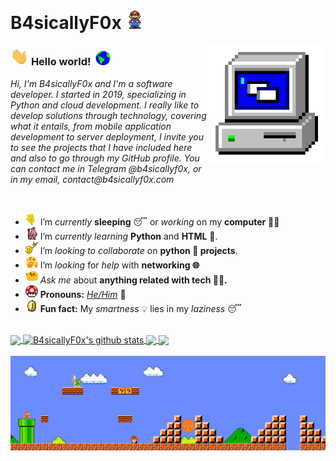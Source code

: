 # B4sicallyF0x&nbsp;<img src="https://github.com/B4sicallyF0x/B4sicallyF0x/blob/master/Assets/Mario_Hello_Big.gif" width="30px">


<!-- 
    &nbsp; [![HitCount](http://hits.dwyl.com/B4sicallyF0x/B4sicallyF0x.svg)](http://hits.dwyl.com/B4sicallyF0x/B4sicallyF0x) 
-->

<img align="right" alt="PC GIF" src="https://github.com/B4sicallyF0x/B4sicallyF0x/blob/master/Assets/PC.gif" width="190" />

### <img src="https://github.com/B4sicallyF0x/B4sicallyF0x/blob/master/Assets/Hi.gif" width="29px"> **Hello world!** &nbsp;<img src="https://github.com/B4sicallyF0x/B4sicallyF0x/blob/master/Assets/Earth.gif" width="24px">

<p>
  <em>
      Hi, I'm B4sicallyF0x and I'm a software developer. I started in 2019, specializing in Python and cloud development. I really like to develop solutions through technology, covering what it entails, from mobile application development to server deployment, I invite you to see the projects that I have included here and also to go through my GitHub profile. You can contact me in Telegram @b4sicallyf0x, or in my email, contact@b4sicallyf0x.com
  </em>  
</p>

<br>

- <img alt="GIF" src="https://github.com/B4sicallyF0x/B4sicallyF0x/blob/master/Assets/wave.gif" width="20px" /> I’m *currently* **sleeping** 😴 or *working* on my **computer** 👨‍💻
- <img alt="GIF" src="https://github.com/B4sicallyF0x/B4sicallyF0x/blob/master/Assets/gandalf_parrot.gif" width="20px" /> I’m *currently learning* **Python** and **HTML** 💪.
- <img alt="GIF" src="https://github.com/B4sicallyF0x/B4sicallyF0x/blob/master/Assets/headbang.gif" width="20px" /> I’m *looking to collaborate* on **python 🐍 projects**.
- <img alt="GIF" src="https://github.com/B4sicallyF0x/B4sicallyF0x/blob/master/Assets/hmm.gif" width="20px" /> I’m *looking* for *help* with **networking 🌐**
- <img alt="GIF" src="https://github.com/B4sicallyF0x/B4sicallyF0x/blob/master/Assets/happy.gif" width="20px" /> *Ask me* about **anything related with tech 👨‍💻.**
- <img alt="GIF" src="https://github.com/B4sicallyF0x/B4sicallyF0x/blob/master/Assets/powerup.gif" width="20px" /> **Pronouns:** [*He/Him*](https://pronoun.is/he) 🧔
- <img alt="GIF" src="https://github.com/B4sicallyF0x/B4sicallyF0x/blob/master/Assets/coin.gif" width="20px" /> **Fun fact:** My *smartness* 💡 lies in my *laziness* 😴


<br>

<a href="https://github.com/B4sicallyF0x">
  <img align="center" src="https://github-readme-stats.vercel.app/api/top-langs/?username=B4sicallyF0x&theme=dark&hide_langs_below=1" />
</a>

<a href="https://github.com/B4sicallyF0x">
 <img align="center" src="https://github-readme-stats.vercel.app/api?username=B4sicallyF0x&show_icons=true&theme=dark&line_height=27" alt="B4sicallyF0x's github stats"/>
</a>


<a href="https://github.com/B4sicallyF0x/moodle-solver">
  <img align="center" src="https://github-readme-stats.vercel.app/api/pin/?username=B4sicallyF0x&repo=moodle-solver&theme=dark" />
</a>

<a href="https://github.com/B4sicallyF0x/epsilonfruit">
 <img align="center" src="https://github-readme-stats.vercel.app/api/pin/?username=B4sicallyF0x&repo=epsilonfruit&theme=dark" />
</a>

<br>
<!--
![B4sicallyF0x's github stats](https://github-readme-stats.vercel.app/api?username=B4sicallyF0x&show_icons=true&hide_border=true)
-->

<br>

<img src="https://github.com/B4sicallyF0x/B4sicallyF0x/blob/master/Assets/Mario_Gameplay.gif" alt="Mario Game" width="980">

<br>




